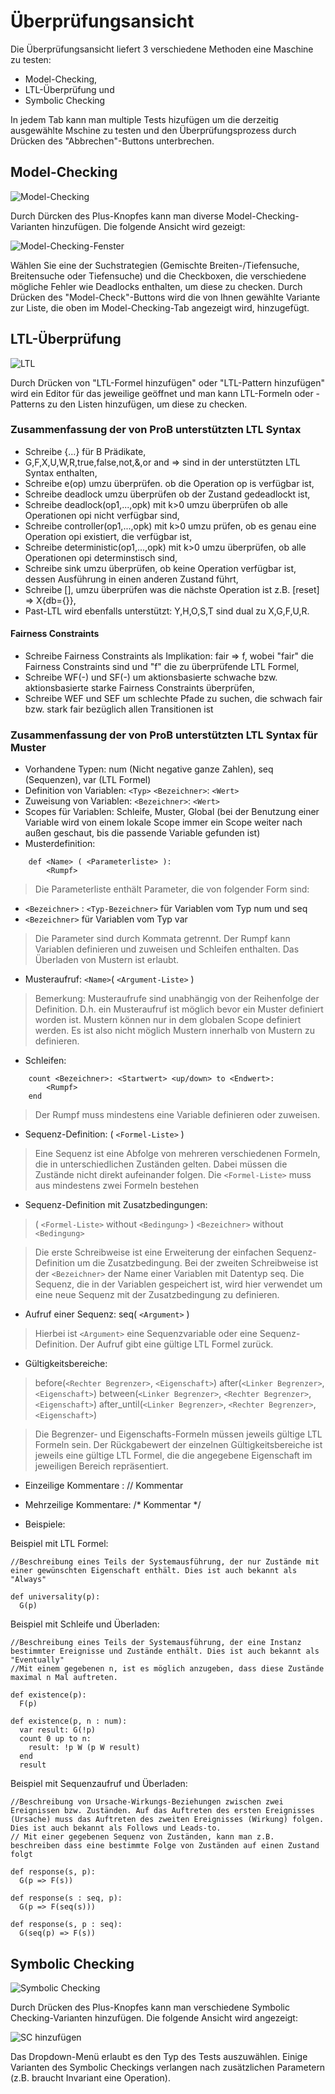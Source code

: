 # Überprüfungsansicht

Die Überprüfungsansicht liefert 3 verschiedene Methoden eine Maschine zu testen:

* Model-Checking,
* LTL-Überprüfung und
* Symbolic Checking

In jedem Tab kann man multiple Tests hizufügen um die derzeitig ausgewählte Mschine zu testen und den Überprüfungsprozess durch Drücken des "Abbrechen"-Buttons unterbrechen.

## <a id="Model"> Model-Checking </a>

![Model-Checking](../screenshots/Verifications/Modelchecking.png)

Durch Dürcken des Plus-Knopfes kann man diverse Model-Checking-Varianten hinzufügen. Die folgende Ansicht wird gezeigt:

![Model-Checking-Fenster](../screenshots/Verifications/Modelchecking%20Stage.png)

Wählen Sie eine der Suchstrategien (Gemischte Breiten-/Tiefensuche, Breitensuche oder Tiefensuche) und die Checkboxen, die verschiedene mögliche Fehler wie Deadlocks enthalten, um diese zu checken. Durch Drücken des "Model-Check"-Buttons wird die von Ihnen gewählte Variante zur Liste, die oben im Model-Checking-Tab angezeigt wird, hinzugefügt.

## <a id="LTL"> LTL-Überprüfung </a>

![LTL](../screenshots/Verifications/LTL.png)

Durch Drücken von "LTL-Formel hinzufügen" oder "LTL-Pattern hinzufügen" wird ein Editor für das jeweilige geöffnet und man kann LTL-Formeln oder -Patterns zu den Listen hinzufügen, um diese zu checken.

### Zusammenfassung der von ProB unterstützten LTL Syntax
*   Schreibe {...} für B Prädikate,
*   G,F,X,U,W,R,true,false,not,&,or and => sind in der unterstützten LTL Syntax enthalten,
*   Schreibe e(op) umzu überprüfen. ob die Operation op is verfügbar ist,
*   Schreibe deadlock umzu überprüfen ob der Zustand gedeadlockt ist,
*   Schreibe deadlock(op1,...,opk) mit k>0 umzu überprüfen ob alle Operationen opi nicht verfügbar sind,
*   Schreibe controller(op1,...,opk) mit k>0 umzu prüfen, ob es genau eine Operation opi existiert, die verfügbar ist,
*   Schreibe deterministic(op1,...,opk) mit k>0 umzu überprüfen, ob alle Operationen opi determinstisch sind,
*   Schreibe sink umzu überprüfen, ob keine Operation verfügbar ist, dessen Ausführung in einen anderen Zustand führt,
*   Schreibe [], umzu überprüfen was die nächste Operation ist z.B. [reset] => X{db={}},
*   Past-LTL wird ebenfalls unterstützt: Y,H,O,S,T sind dual zu X,G,F,U,R.


#### Fairness Constraints
*   Schreibe Fairness Constraints als Implikation: fair => f, wobei "fair" die Fairness Constraints sind und "f" die zu überprüfende LTL Formel,
*   Schreibe WF(-) und SF(-) um aktionsbasierte schwache bzw. aktionsbasierte starke Fairness Constraints überprüfen,
*   Schreibe WEF und SEF um schlechte Pfade zu suchen, die schwach fair bzw. stark fair bezüglich allen Transitionen ist

### Zusammenfassung der von ProB unterstützten LTL Syntax für Muster

* Vorhandene Typen: num (Nicht negative ganze Zahlen), seq (Sequenzen), var (LTL Formel)
* Definition von Variablen: `<Typ>` `<Bezeichner>`: `<Wert>`
* Zuweisung von Variablen: `<Bezeichner>`: `<Wert>`
* Scopes für Variablen: Schleife, Muster, Global (bei der Benutzung einer Variable wird von einem lokale Scope immer ein Scope weiter nach außen geschaut, bis die passende Variable gefunden ist)
* Musterdefinition:


```
	def <Name> ( <Parameterliste> ):
		<Rumpf>
```

> Die Parameterliste enthält Parameter, die von folgender Form sind:
* `<Bezeichner>` : `<Typ-Bezeichner>` für Variablen vom Typ num und seq
* `<Bezeichner>` für Variablen vom Typ var
> Die Parameter sind durch Kommata getrennt. Der Rumpf kann Variablen definieren und zuweisen und Schleifen enthalten. Das Überladen von Mustern ist erlaubt.

* Musteraufruf: `<Name>`( `<Argument-Liste>` )

> Bemerkung: Musteraufrufe sind unabhängig von der Reihenfolge der Definition. D.h. ein Musteraufruf ist möglich bevor ein Muster definiert worden ist. Mustern können nur in dem globalen Scope definiert werden.
Es ist also nicht möglich Mustern innerhalb von Mustern zu definieren.

* Schleifen:


```
	count <Bezeichner>: <Startwert> <up/down> to <Endwert>:
		<Rumpf>
	end
```

>Der Rumpf muss mindestens eine Variable definieren oder zuweisen.

* Sequenz-Definition: ( `<Formel-Liste>` )

>Eine Sequenz ist eine Abfolge von mehreren verschiedenen Formeln, die in unterschiedlichen Zuständen gelten. Dabei müssen die Zustände nicht direkt aufeinander folgen.
Die `<Formel-Liste>` muss aus mindestens zwei Formeln bestehen

* Sequenz-Definition mit Zusatzbedingungen:

>( `<Formel-Liste>` without `<Bedingung>` )
>`<Bezeichner>` without `<Bedingung>`

>Die erste Schreibweise ist eine Erweiterung der einfachen Sequenz-Definition um die Zusatzbedingung. Bei der zweiten Schreibweise ist der `<Bezeichner>` der Name einer Variablen mit Datentyp seq. 
Die Sequenz, die in der Variablen gespeichert ist, wird hier verwendet um eine neue Sequenz mit der Zusatzbedingung zu definieren.

* Aufruf einer Sequenz: seq( `<Argument>` )

>Hierbei ist `<Argument>` eine Sequenzvariable oder eine Sequenz-Definition. Der Aufruf gibt eine gültige LTL Formel zurück.

* Gültigkeitsbereiche:

>before(`<Rechter Begrenzer>`, `<Eigenschaft>`)
after(`<Linker Begrenzer>`, `<Eigenschaft>`)
between(`<Linker Begrenzer>`, `<Rechter Begrenzer>`, `<Eigenschaft>`)
after_until(`<Linker Begrenzer>`, `<Rechter Begrenzer>`, `<Eigenschaft>`)

>Die Begrenzer- und Eigenschafts-Formeln müssen jeweils gültige LTL Formeln sein. Der Rückgabewert der einzelnen Gültigkeitsbereiche ist jeweils eine gültige LTL Formel, die die angegebene Eigenschaft im jeweiligen Bereich repräsentiert.


* Einzeilige Kommentare : // Kommentar
* Mehrzeilige Kommentare: /* Kommentar */

* Beispiele:

Beispiel mit LTL Formel:

```
//Beschreibung eines Teils der Systemausführung, der nur Zustände mit einer gewünschten Eigenschaft enthält. Dies ist auch bekannt als "Always"

def universality(p):
  G(p)
```

Beispiel mit Schleife und Überladen:

```
//Beschreibung eines Teils der Systemausführung, der eine Instanz bestimmter Ereignisse und Zustände enthält. Dies ist auch bekannt als "Eventually" 
//Mit einem gegebenen n, ist es möglich anzugeben, dass diese Zustände maximal n Mal auftreten.

def existence(p):
  F(p)

def existence(p, n : num):
  var result: G(!p)
  count 0 up to n:
	result: !p W (p W result)
  end
  result
```

Beispiel mit Sequenzaufruf und Überladen:

```
//Beschreibung von Ursache-Wirkungs-Beziehungen zwischen zwei Ereignissen bzw. Zuständen. Auf das Auftreten des ersten Ereignisses (Ursache) muss das Auftreten des zweiten Ereignisses (Wirkung) folgen. Dies ist auch bekannt als Follows und Leads-to.
// Mit einer gegebenen Sequenz von Zuständen, kann man z.B. beschreiben dass eine bestimmte Folge von Zuständen auf einen Zustand folgt

def response(s, p):
  G(p => F(s))
	
def response(s : seq, p):
  G(p => F(seq(s)))
	
def response(s, p : seq):
  G(seq(p) => F(s))
```

## <a id="Symbolic"> Symbolic Checking </a>

![Symbolic Checking](../screenshots/Verifications/Symbolic%20Checking.png)

Durch Drücken des Plus-Knopfes kann man verschiedene Symbolic Checking-Varianten hinzufügen. Die folgende Ansicht wird angezeigt:

![SC hinzufügen](../screenshots/Verifications/Add%20SC.png)

Das Dropdown-Menü erlaubt es den Typ des Tests auszuwählen. Einige Varianten des Symbolic Checkings verlangen nach zusätzlichen Parametern (z.B. braucht Invariant eine Operation).
